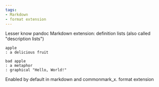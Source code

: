 ```yaml
---
tags:
- Markdown
- format extension
---
```


Lesser know pandoc Markdown extension: definition lists (also called
"description lists")

    apple
    : a delicious fruit

    bad apple
    : a metaphor
    : graphical "Hello, World!"

Enabled by default in markdown and commonmark_x. format extension
